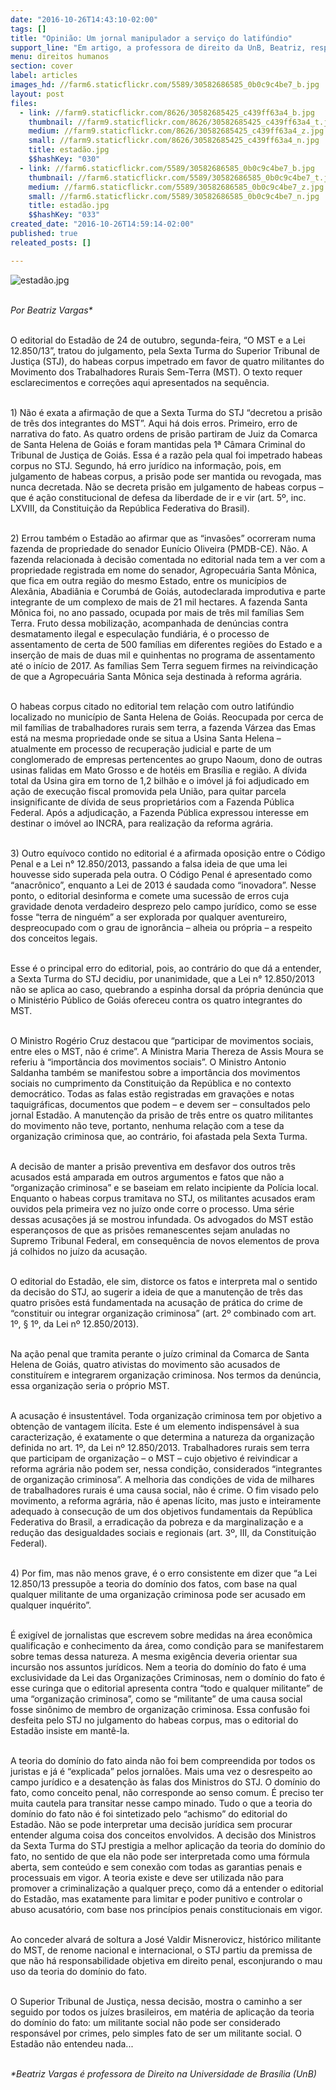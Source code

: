 ```yaml
---
date: "2016-10-26T14:43:10-02:00"
tags: []
title: "Opinião: Um jornal manipulador a serviço do latifúndio"
support_line: "Em artigo, a professora de direito da UnB, Beatriz, responde ao editorial do Estadão em que criminaliza o MST."
menu: direitos humanos
section: cover
label: articles
images_hd: //farm6.staticflickr.com/5589/30582686585_0b0c9c4be7_b.jpg
layout: post
files:
  - link: //farm9.staticflickr.com/8626/30582685425_c439ff63a4_b.jpg
    thumbnail: //farm9.staticflickr.com/8626/30582685425_c439ff63a4_t.jpg
    medium: //farm9.staticflickr.com/8626/30582685425_c439ff63a4_z.jpg
    small: //farm9.staticflickr.com/8626/30582685425_c439ff63a4_n.jpg
    title: estadão.jpg
    $$hashKey: "030"
  - link: //farm6.staticflickr.com/5589/30582686585_0b0c9c4be7_b.jpg
    thumbnail: //farm6.staticflickr.com/5589/30582686585_0b0c9c4be7_t.jpg
    medium: //farm6.staticflickr.com/5589/30582686585_0b0c9c4be7_z.jpg
    small: //farm6.staticflickr.com/5589/30582686585_0b0c9c4be7_n.jpg
    title: estadão.jpg
    $$hashKey: "033"
created_date: "2016-10-26T14:59:14-02:00"
published: true
releated_posts: []

---
```

<p><img alt="estadão.jpg" src="//farm9.staticflickr.com/8626/30582685425_c439ff63a4_b.jpg" /></p>

<p><br />
<em>Por Beatriz Vargas*</em></p>

<p><br />
O editorial do Estad&atilde;o de 24 de outubro, segunda-feira, &ldquo;O MST e a Lei 12.850/13&rdquo;, tratou do julgamento, pela Sexta Turma do Superior Tribunal de Justi&ccedil;a (STJ), do habeas corpus impetrado em favor de quatro militantes do Movimento dos Trabalhadores Rurais Sem-Terra (MST). O texto requer esclarecimentos e corre&ccedil;&otilde;es aqui apresentados na sequ&ecirc;ncia.</p>

<p><br />
1) N&atilde;o &eacute; exata a afirma&ccedil;&atilde;o de que a Sexta Turma do STJ &ldquo;decretou a pris&atilde;o de tr&ecirc;s dos integrantes do MST&rdquo;. Aqui h&aacute; dois erros. Primeiro, erro de narrativa do fato. As quatro ordens de pris&atilde;o partiram de Juiz da Comarca de Santa Helena de Goi&aacute;s e foram mantidas pela 1&ordf; C&acirc;mara Criminal do Tribunal de Justi&ccedil;a de Goi&aacute;s. Essa &eacute; a raz&atilde;o pela qual foi impetrado habeas corpus no STJ. Segundo, h&aacute; erro jur&iacute;dico na informa&ccedil;&atilde;o, pois, em julgamento de habeas corpus, a pris&atilde;o pode ser mantida ou revogada, mas nunca decretada. N&atilde;o se decreta pris&atilde;o em julgamento de habeas corpus &ndash; que &eacute; a&ccedil;&atilde;o constitucional de defesa da liberdade de ir e vir (art. 5&ordm;, inc. LXVIII, da Constitui&ccedil;&atilde;o da Rep&uacute;blica Federativa do Brasil).</p>

<p><br />
2) Errou tamb&eacute;m o Estad&atilde;o ao afirmar que as &ldquo;invas&otilde;es&rdquo; ocorreram numa fazenda de propriedade do senador Eun&iacute;cio Oliveira (PMDB-CE). N&atilde;o. A fazenda relacionada &agrave; decis&atilde;o comentada no editorial nada tem a ver com a propriedade registrada em nome do senador, Agropecu&aacute;ria Santa M&ocirc;nica, que fica em outra regi&atilde;o do mesmo Estado, entre os munic&iacute;pios de Alex&acirc;nia, Abadi&acirc;nia e Corumb&aacute; de Goi&aacute;s, autodeclarada improdutiva e parte integrante de um complexo de mais de 21 mil hectares. A fazenda Santa M&ocirc;nica foi, no ano passado, ocupada por mais de tr&ecirc;s mil fam&iacute;lias Sem Terra. Fruto dessa mobiliza&ccedil;&atilde;o, acompanhada de den&uacute;ncias contra desmatamento ilegal e especula&ccedil;&atilde;o fundi&aacute;ria, &eacute; o processo de assentamento de certa de 500 fam&iacute;lias em diferentes regi&otilde;es do Estado e a inser&ccedil;&atilde;o de mais de duas mil e quinhentas no programa de assentamento at&eacute; o in&iacute;cio de 2017. As fam&iacute;lias Sem Terra seguem firmes na reivindica&ccedil;&atilde;o de que a Agropecu&aacute;ria Santa M&ocirc;nica seja destinada &agrave; reforma agr&aacute;ria.</p>

<p><br />
O habeas corpus citado no editorial tem rela&ccedil;&atilde;o com outro latif&uacute;ndio localizado no munic&iacute;pio de Santa Helena de Goi&aacute;s. Reocupada por cerca de mil fam&iacute;lias de trabalhadores rurais sem terra, a fazenda V&aacute;rzea das Emas est&aacute; na mesma propriedade onde se situa a Usina Santa Helena &ndash; atualmente em processo de recupera&ccedil;&atilde;o judicial e parte de um conglomerado de empresas pertencentes ao grupo Naoum, dono de outras usinas falidas em Mato Grosso e de hot&eacute;is em Bras&iacute;lia e regi&atilde;o. A d&iacute;vida total da Usina gira em torno de 1,2 bilh&atilde;o e o im&oacute;vel j&aacute; foi adjudicado em a&ccedil;&atilde;o de execu&ccedil;&atilde;o fiscal promovida pela Uni&atilde;o, para quitar parcela insignificante de d&iacute;vida de seus propriet&aacute;rios com a Fazenda P&uacute;blica Federal. Ap&oacute;s a adjudica&ccedil;&atilde;o, a Fazenda P&uacute;blica expressou interesse em destinar o im&oacute;vel ao INCRA, para realiza&ccedil;&atilde;o da reforma agr&aacute;ria.</p>

<p><br />
3) Outro equ&iacute;voco contido no editorial &eacute; a afirmada oposi&ccedil;&atilde;o entre o C&oacute;digo Penal e a Lei n&deg; 12.850/2013, passando a falsa ideia de que uma lei houvesse sido superada pela outra. O C&oacute;digo Penal &eacute; apresentado como &ldquo;anacr&ocirc;nico&rdquo;, enquanto a Lei de 2013 &eacute; saudada como &ldquo;inovadora&rdquo;. Nesse ponto, o editorial desinforma e comete uma sucess&atilde;o de erros cuja gravidade denota verdadeiro desprezo pelo campo jur&iacute;dico, como se esse fosse &ldquo;terra de ningu&eacute;m&rdquo; a ser explorada por qualquer aventureiro, despreocupado com o grau de ignor&acirc;ncia &ndash; alheia ou pr&oacute;pria &ndash; a respeito dos conceitos legais.</p>

<p><br />
Esse &eacute; o principal erro do editorial, pois, ao contr&aacute;rio do que d&aacute; a entender, a Sexta Turma do STJ decidiu, por unanimidade, que a Lei n&deg; 12.850/2013 n&atilde;o se aplica ao caso, quebrando a espinha dorsal da pr&oacute;pria den&uacute;ncia que o Minist&eacute;rio P&uacute;blico de Goi&aacute;s ofereceu contra os quatro integrantes do MST.</p>

<p><br />
O Ministro Rog&eacute;rio Cruz destacou que &ldquo;participar de movimentos sociais, entre eles o MST, n&atilde;o &eacute; crime&rdquo;. A Ministra Maria Thereza de Assis Moura se referiu &agrave; &ldquo;import&acirc;ncia dos movimentos sociais&rdquo;. O Ministro Antonio Saldanha tamb&eacute;m se manifestou sobre a import&acirc;ncia dos movimentos sociais no cumprimento da Constitui&ccedil;&atilde;o da Rep&uacute;blica e no contexto democr&aacute;tico. Todas as falas est&atilde;o registradas em grava&ccedil;&otilde;es e notas taquigr&aacute;ficas, documentos que podem &ndash; e devem ser &ndash; consultados pelo jornal Estad&atilde;o. A manuten&ccedil;&atilde;o da pris&atilde;o de tr&ecirc;s entre os quatro militantes do movimento n&atilde;o teve, portanto, nenhuma rela&ccedil;&atilde;o com a tese da organiza&ccedil;&atilde;o criminosa que, ao contr&aacute;rio, foi afastada pela Sexta Turma.</p>

<p><br />
A decis&atilde;o de manter a pris&atilde;o preventiva em desfavor dos outros tr&ecirc;s acusados est&aacute; amparada em outros argumentos e fatos que n&atilde;o a &ldquo;organiza&ccedil;&atilde;o criminosa&rdquo; e se baseiam em relato incipiente da Pol&iacute;cia local. Enquanto o habeas corpus tramitava no STJ, os militantes acusados eram ouvidos pela primeira vez no ju&iacute;zo onde corre o processo. Uma s&eacute;rie dessas acusa&ccedil;&otilde;es j&aacute; se mostrou infundada. Os advogados do MST est&atilde;o esperan&ccedil;osos de que as pris&otilde;es remanescentes sejam anuladas no Supremo Tribunal Federal, em consequ&ecirc;ncia de novos elementos de prova j&aacute; colhidos no ju&iacute;zo da acusa&ccedil;&atilde;o.</p>

<p><br />
O editorial do Estad&atilde;o, ele sim, distorce os fatos e interpreta mal o sentido da decis&atilde;o do STJ, ao sugerir a ideia de que a manuten&ccedil;&atilde;o de tr&ecirc;s das quatro pris&otilde;es est&aacute; fundamentada na acusa&ccedil;&atilde;o de pr&aacute;tica do crime de &ldquo;constituir ou integrar organiza&ccedil;&atilde;o criminosa&rdquo; (art. 2&ordm; combinado com art. 1&ordm;, &sect; 1&ordm;, da Lei n&ordm; 12.850/2013).</p>

<p><br />
Na a&ccedil;&atilde;o penal que tramita perante o ju&iacute;zo criminal da Comarca de Santa Helena de Goi&aacute;s, quatro ativistas do movimento s&atilde;o acusados de constitu&iacute;rem e integrarem organiza&ccedil;&atilde;o criminosa. Nos termos da den&uacute;ncia, essa organiza&ccedil;&atilde;o seria o pr&oacute;prio MST.</p>

<p><br />
A acusa&ccedil;&atilde;o &eacute; insustent&aacute;vel. Toda organiza&ccedil;&atilde;o criminosa tem por objetivo a obten&ccedil;&atilde;o de vantagem il&iacute;cita. Este &eacute; um elemento indispens&aacute;vel &agrave; sua caracteriza&ccedil;&atilde;o, &eacute; exatamente o que determina a natureza da organiza&ccedil;&atilde;o definida no art. 1&ordm;, da Lei n&ordm; 12.850/2013. Trabalhadores rurais sem terra que participam de organiza&ccedil;&atilde;o &ndash; o MST &ndash; cujo objetivo &eacute; reivindicar a reforma agr&aacute;ria n&atilde;o podem ser, nessa condi&ccedil;&atilde;o, considerados &ldquo;integrantes de organiza&ccedil;&atilde;o criminosa&rdquo;. A melhoria das condi&ccedil;&otilde;es de vida de milhares de trabalhadores rurais &eacute; uma causa social, n&atilde;o &eacute; crime. O fim visado pelo movimento, a reforma agr&aacute;ria, n&atilde;o &eacute; apenas l&iacute;cito, mas justo e inteiramente adequado &agrave; consecu&ccedil;&atilde;o de um dos objetivos fundamentais da Rep&uacute;blica Federativa do Brasil, a erradica&ccedil;&atilde;o da pobreza e da marginaliza&ccedil;&atilde;o e a redu&ccedil;&atilde;o das desigualdades sociais e regionais (art. 3&ordm;, III, da Constitui&ccedil;&atilde;o Federal).</p>

<p><br />
4) Por fim, mas n&atilde;o menos grave, &eacute; o erro consistente em dizer que &ldquo;a Lei 12.850/13 pressup&otilde;e a teoria do dom&iacute;nio dos fatos, com base na qual qualquer militante de uma organiza&ccedil;&atilde;o criminosa pode ser acusado em qualquer inqu&eacute;rito&rdquo;.</p>

<p><br />
&Eacute; exig&iacute;vel de jornalistas que escrevem sobre medidas na &aacute;rea econ&ocirc;mica qualifica&ccedil;&atilde;o e conhecimento da &aacute;rea, como condi&ccedil;&atilde;o para se manifestarem sobre temas dessa natureza. A mesma exig&ecirc;ncia deveria orientar sua incurs&atilde;o nos assuntos jur&iacute;dicos. Nem a teoria do dom&iacute;nio do fato &eacute; uma exclusividade da Lei das Organiza&ccedil;&otilde;es Criminosas, nem o dom&iacute;nio do fato &eacute; esse curinga que o editorial apresenta contra &ldquo;todo e qualquer militante&rdquo; de uma &ldquo;organiza&ccedil;&atilde;o criminosa&rdquo;, como se &ldquo;militante&rdquo; de uma causa social fosse sin&ocirc;nimo de membro de organiza&ccedil;&atilde;o criminosa. Essa confus&atilde;o foi desfeita pelo STJ no julgamento do habeas corpus, mas o editorial do Estad&atilde;o insiste em mant&ecirc;-la.</p>

<p><br />
A teoria do dom&iacute;nio do fato ainda n&atilde;o foi bem compreendida por todos os juristas e j&aacute; &eacute; &ldquo;explicada&rdquo; pelos jornal&otilde;es. Mais uma vez o desrespeito ao campo jur&iacute;dico e a desaten&ccedil;&atilde;o &agrave;s falas dos Ministros do STJ. O dom&iacute;nio do fato, como conceito penal, n&atilde;o corresponde ao senso comum. &Eacute; preciso ter muita cautela para transitar nesse campo minado. Tudo o que a teoria do dom&iacute;nio do fato n&atilde;o &eacute; foi sintetizado pelo &ldquo;achismo&rdquo; do editorial do Estad&atilde;o. N&atilde;o se pode interpretar uma decis&atilde;o jur&iacute;dica sem procurar entender alguma coisa dos conceitos envolvidos. A decis&atilde;o dos Ministros da Sexta Turma do STJ prestigia a melhor aplica&ccedil;&atilde;o da teoria do dom&iacute;nio do fato, no sentido de que ela n&atilde;o pode ser interpretada como uma f&oacute;rmula aberta, sem conte&uacute;do e sem conex&atilde;o com todas as garantias penais e processuais em vigor. A teoria existe e deve ser utilizada n&atilde;o para promover a criminaliza&ccedil;&atilde;o a qualquer pre&ccedil;o, como d&aacute; a entender o editorial do Estad&atilde;o, mas exatamente para limitar e poder punitivo e controlar o abuso acusat&oacute;rio, com base nos princ&iacute;pios penais constitucionais em vigor.</p>

<p><br />
Ao conceder alvar&aacute; de soltura a Jos&eacute; Valdir Misnerovicz, hist&oacute;rico militante do MST, de renome nacional e internacional, o STJ partiu da premissa de que n&atilde;o h&aacute; responsabilidade objetiva em direito penal, esconjurando o mau uso da teoria do dom&iacute;nio do fato.</p>

<p><br />
O Superior Tribunal de Justi&ccedil;a, nessa decis&atilde;o, mostra o caminho a ser seguido por todos os ju&iacute;zes brasileiros, em mat&eacute;ria de aplica&ccedil;&atilde;o da teoria do dom&iacute;nio do fato: um militante social n&atilde;o pode ser considerado respons&aacute;vel por crimes, pelo simples fato de ser um militante social. O Estad&atilde;o n&atilde;o entendeu nada...</p>

<p><br />
<em>*Beatriz Vargas &eacute;&nbsp;professora&nbsp;de Direito na Universidade de Bras&iacute;lia (UnB)</em></p>
